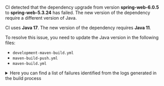 CI detected that the dependency upgrade from version **spring-web-6.0.5** to **spring-web-5.3.24** has failed. 
The new version of the dependency require a different version of Java. 

CI uses **Java 17**. The new version of the dependency requires **Java 11**. 

To resolve this issue, you need to update the Java version in the following files: 
- `development-maven-build.yml`
- `maven-build-push.yml`
- `maven-build.yml`

<details>
<summary>Here you can find a list of failures identified from the logs generated in the build process</summary>

*    > [ERROR] /IDS-Messaging-Services/messaging/src/main/java/ids/messaging/response/Base64EncodedFileBodyResponse.java:[95,52] cannot find symbol<br>[ERROR]   symbol:   class MediaType<br>[ERROR]   location: class ids.messaging.response.Base64EncodedFileBodyResponse<T> 

*    > [ERROR] /IDS-Messaging-Services/messaging/src/main/java/ids/messaging/endpoint/EndpointService.java:[28,47] cannot access org.springframework.web.bind.annotation.RequestMethod<br>[ERROR]   bad class file: /root/.m2/repository/org/springframework/spring-web/6.0.5/spring-web-6.0.5.jar(/org/springframework/web/bind/annotation/RequestMethod.class)<br>[ERROR]     class file has wrong version 61.0, should be 55.0<br>[ERROR]     Please remove or make sure it appears in the correct subdirectory of the classpath. 

*    > [ERROR] /IDS-Messaging-Services/messaging/src/main/java/ids/messaging/endpoint/MessageController.java:[88,6] cannot find symbol<br>[ERROR]   symbol:   class Value<br>[ERROR]   location: class ids.messaging.endpoint.MessageController 

*    > [ERROR] /IDS-Messaging-Services/messaging/src/main/java/ids/messaging/response/Base64EncodedFileBodyResponse.java:[54,38] cannot find symbol<br>  symbol:   class HttpEntity<br>  location: class ids.messaging.response.Base64EncodedFileBodyResponse<T> 

*    > [ERROR] /IDS-Messaging-Services/messaging/src/main/java/ids/messaging/endpoint/MessageController.java:[120,12] cannot find symbol<br>[ERROR]   symbol:   class ResponseEntity<br>[ERROR]   location: class ids.messaging.endpoint.MessageController 

*    > [ERROR] /IDS-Messaging-Services/messaging/src/main/java/ids/messaging/response/Base64EncodedFileBodyResponse.java:[54,38] cannot find symbol<br>[ERROR]   symbol:   class HttpEntity<br>[ERROR]   location: class ids.messaging.response.Base64EncodedFileBodyResponse<T> 

*    > [ERROR] /IDS-Messaging-Services/messaging/src/main/java/ids/messaging/endpoint/EndpointService.java:[26,32] cannot access org.springframework.http.MediaType<br>[ERROR]   bad class file: /root/.m2/repository/org/springframework/spring-web/6.0.5/spring-web-6.0.5.jar(/org/springframework/http/MediaType.class)<br>[ERROR]     class file has wrong version 61.0, should be 55.0<br>[ERROR]     Please remove or make sure it appears in the correct subdirectory of the classpath. 

*    > [ERROR] /IDS-Messaging-Services/messaging/src/main/java/ids/messaging/protocol/http/IdsHttpService.java:[96,6] cannot find symbol<br>[ERROR]   symbol:   class Value<br>[ERROR]   location: class ids.messaging.protocol.http.IdsHttpService 

*    > [ERROR] /IDS-Messaging-Services/messaging/src/main/java/ids/messaging/dispatcher/MessageDispatcher.java:[59,6] cannot find symbol<br>[ERROR]   symbol:   class Value<br>[ERROR]   location: class ids.messaging.dispatcher.MessageDispatcher 

*    > [ERROR] /IDS-Messaging-Services/messaging/src/main/java/ids/messaging/endpoint/MessageController.java:[88,6] cannot find symbol<br>  symbol:   class Value<br>  location: class ids.messaging.endpoint.MessageController 

*    > [ERROR] /IDS-Messaging-Services/messaging/src/main/java/ids/messaging/protocol/http/IdsHttpService.java:[108,6] cannot find symbol<br>[ERROR]   symbol:   class Value<br>[ERROR]   location: class ids.messaging.protocol.http.IdsHttpService 

*    > [ERROR] /IDS-Messaging-Services/messaging/src/main/java/ids/messaging/response/Base64EncodedFileBodyResponse.java:[66,81] cannot find symbol<br>[ERROR]   symbol:   class MediaType<br>[ERROR]   location: class ids.messaging.response.Base64EncodedFileBodyResponse<T> 

*    > [ERROR] /IDS-Messaging-Services/messaging/src/main/java/ids/messaging/response/Base64EncodedFileBodyResponse.java:[35,32] cannot access org.springframework.http.HttpEntity<br>  bad class file: /root/.m2/repository/org/springframework/spring-web/6.0.5/spring-web-6.0.5.jar(/org/springframework/http/HttpEntity.class)<br>    class file has wrong version 61.0, should be 55.0<br>    Please remove or make sure it appears in the correct subdirectory of the classpath. 

*    > [ERROR] /IDS-Messaging-Services/messaging/src/main/java/ids/messaging/handler/request/RequestMessageHandlerService.java:[51,6] cannot find symbol<br>  symbol:   class Autowired<br>  location: class ids.messaging.handler.request.RequestMessageHandlerService 

*    > [ERROR] /IDS-Messaging-Services/messaging/src/main/java/ids/messaging/endpoint/MessageController.java:[103,6] cannot find symbol<br>[ERROR]   symbol:   class Autowired<br>[ERROR]   location: class ids.messaging.endpoint.MessageController 

*    > [ERROR] /IDS-Messaging-Services/messaging/src/main/java/ids/messaging/endpoint/MessageController.java:[103,6] cannot find symbol<br>  symbol:   class Autowired<br>  location: class ids.messaging.endpoint.MessageController 

*    > [ERROR] /IDS-Messaging-Services/messaging/src/main/java/ids/messaging/response/Base64EncodedFileBodyResponse.java:[36,32] cannot access org.springframework.http.HttpHeaders<br>  bad class file: /root/.m2/repository/org/springframework/spring-web/6.0.5/spring-web-6.0.5.jar(/org/springframework/http/HttpHeaders.class)<br>    class file has wrong version 61.0, should be 55.0<br>    Please remove or make sure it appears in the correct subdirectory of the classpath. 

*    > [ERROR] /IDS-Messaging-Services/messaging/src/main/java/ids/messaging/protocol/MessageService.java:[75,6] cannot find symbol<br>  symbol:   class Autowired<br>  location: class ids.messaging.protocol.MessageService 

*    > [ERROR] /IDS-Messaging-Services/messaging/src/main/java/ids/messaging/handler/request/RequestMessageHandlerService.java:[51,6] cannot find symbol<br>[ERROR]   symbol:   class Autowired<br>[ERROR]   location: class ids.messaging.handler.request.RequestMessageHandlerService 

*    > [ERROR] /IDS-Messaging-Services/messaging/src/main/java/ids/messaging/response/Base64EncodedFileBodyResponse.java:[36,32] cannot access org.springframework.http.HttpHeaders<br>[ERROR]   bad class file: /root/.m2/repository/org/springframework/spring-web/6.0.5/spring-web-6.0.5.jar(/org/springframework/http/HttpHeaders.class)<br>[ERROR]     class file has wrong version 61.0, should be 55.0<br>[ERROR]     Please remove or make sure it appears in the correct subdirectory of the classpath. 

*    > [ERROR] /IDS-Messaging-Services/messaging/src/main/java/ids/messaging/endpoint/MessageController.java:[50,32] cannot access org.springframework.http.HttpStatus<br>  bad class file: /root/.m2/repository/org/springframework/spring-web/6.0.5/spring-web-6.0.5.jar(/org/springframework/http/HttpStatus.class)<br>    class file has wrong version 61.0, should be 55.0<br>    Please remove or make sure it appears in the correct subdirectory of the classpath. 

*    > [ERROR] /IDS-Messaging-Services/messaging/src/main/java/ids/messaging/protocol/MessageService.java:[75,6] cannot find symbol<br>[ERROR]   symbol:   class Autowired<br>[ERROR]   location: class ids.messaging.protocol.MessageService 

*    > [ERROR] /IDS-Messaging-Services/messaging/src/main/java/ids/messaging/endpoint/EndpointService.java:[26,32] cannot access org.springframework.http.MediaType<br>  bad class file: /root/.m2/repository/org/springframework/spring-web/6.0.5/spring-web-6.0.5.jar(/org/springframework/http/MediaType.class)<br>    class file has wrong version 61.0, should be 55.0<br>    Please remove or make sure it appears in the correct subdirectory of the classpath. 

*    > [ERROR] /IDS-Messaging-Services/messaging/src/main/java/ids/messaging/endpoint/MessageController.java:[120,12] cannot find symbol<br>  symbol:   class ResponseEntity<br>  location: class ids.messaging.endpoint.MessageController 

*    > [ERROR] /IDS-Messaging-Services/messaging/src/main/java/ids/messaging/response/Base64EncodedFileBodyResponse.java:[35,32] cannot access org.springframework.http.HttpEntity<br>[ERROR]   bad class file: /root/.m2/repository/org/springframework/spring-web/6.0.5/spring-web-6.0.5.jar(/org/springframework/http/HttpEntity.class)<br>[ERROR]     class file has wrong version 61.0, should be 55.0<br>[ERROR]     Please remove or make sure it appears in the correct subdirectory of the classpath. 

*    > [ERROR] /IDS-Messaging-Services/messaging/src/main/java/ids/messaging/protocol/MessageService.java:[38,52] cannot access org.springframework.beans.factory.annotation.Autowired<br>  bad class file: /root/.m2/repository/org/springframework/spring-beans/6.0.5/spring-beans-6.0.5.jar(/org/springframework/beans/factory/annotation/Autowired.class)<br>    class file has wrong version 61.0, should be 55.0<br>    Please remove or make sure it appears in the correct subdirectory of the classpath. 

*    > [ERROR] /IDS-Messaging-Services/messaging/src/main/java/ids/messaging/endpoint/MessageController.java:[82,6] cannot find symbol<br>[ERROR]   symbol:   class Value<br>[ERROR]   location: class ids.messaging.endpoint.MessageController 

*    > [ERROR] /IDS-Messaging-Services/messaging/src/main/java/ids/messaging/endpoint/MessageController.java:[52,32] cannot access org.springframework.http.ResponseEntity<br>  bad class file: /root/.m2/repository/org/springframework/spring-web/6.0.5/spring-web-6.0.5.jar(/org/springframework/http/ResponseEntity.class)<br>    class file has wrong version 61.0, should be 55.0<br>    Please remove or make sure it appears in the correct subdirectory of the classpath. 

*    > [ERROR] /IDS-Messaging-Services/messaging/src/main/java/ids/messaging/dispatcher/MessageDispatcher.java:[59,6] cannot find symbol<br>  symbol:   class Value<br>  location: class ids.messaging.dispatcher.MessageDispatcher 

*    > [ERROR] /IDS-Messaging-Services/messaging/src/main/java/ids/messaging/protocol/http/IdsHttpService.java:[102,6] cannot find symbol<br>  symbol:   class Value<br>  location: class ids.messaging.protocol.http.IdsHttpService 

*    > [ERROR] /IDS-Messaging-Services/messaging/src/main/java/ids/messaging/protocol/http/IdsHttpService.java:[102,6] cannot find symbol<br>[ERROR]   symbol:   class Value<br>[ERROR]   location: class ids.messaging.protocol.http.IdsHttpService 

*    > [ERROR] /IDS-Messaging-Services/messaging/src/main/java/ids/messaging/endpoint/MessageController.java:[94,6] cannot find symbol<br>[ERROR]   symbol:   class Value<br>[ERROR]   location: class ids.messaging.endpoint.MessageController 

*    > [ERROR] /IDS-Messaging-Services/messaging/src/main/java/ids/messaging/response/Base64EncodedFileBodyResponse.java:[66,81] cannot find symbol<br>  symbol:   class MediaType<br>  location: class ids.messaging.response.Base64EncodedFileBodyResponse<T> 

*    > [ERROR] /IDS-Messaging-Services/messaging/src/main/java/ids/messaging/response/Base64EncodedFileBodyResponse.java:[95,52] cannot find symbol<br>  symbol:   class MediaType<br>  location: class ids.messaging.response.Base64EncodedFileBodyResponse<T> 

*    > [ERROR] /IDS-Messaging-Services/messaging/src/main/java/ids/messaging/endpoint/EndpointService.java:[55,6] cannot find symbol<br>  symbol:   class Autowired<br>  location: class ids.messaging.endpoint.EndpointService 

*    > [ERROR] /IDS-Messaging-Services/messaging/src/main/java/ids/messaging/endpoint/EndpointService.java:[28,47] cannot access org.springframework.web.bind.annotation.RequestMethod<br>  bad class file: /root/.m2/repository/org/springframework/spring-web/6.0.5/spring-web-6.0.5.jar(/org/springframework/web/bind/annotation/RequestMethod.class)<br>    class file has wrong version 61.0, should be 55.0<br>    Please remove or make sure it appears in the correct subdirectory of the classpath. 

*    > [ERROR] /IDS-Messaging-Services/messaging/src/main/java/ids/messaging/protocol/http/IdsHttpService.java:[57,52] cannot access org.springframework.beans.factory.annotation.Value<br>  bad class file: /root/.m2/repository/org/springframework/spring-beans/6.0.5/spring-beans-6.0.5.jar(/org/springframework/beans/factory/annotation/Value.class)<br>    class file has wrong version 61.0, should be 55.0<br>    Please remove or make sure it appears in the correct subdirectory of the classpath. 

*    > [ERROR] /IDS-Messaging-Services/messaging/src/main/java/ids/messaging/endpoint/MessageController.java:[82,6] cannot find symbol<br>  symbol:   class Value<br>  location: class ids.messaging.endpoint.MessageController 

*    > [ERROR] /IDS-Messaging-Services/messaging/src/main/java/ids/messaging/endpoint/EndpointService.java:[55,6] cannot find symbol<br>[ERROR]   symbol:   class Autowired<br>[ERROR]   location: class ids.messaging.endpoint.EndpointService 

*    > [ERROR] /IDS-Messaging-Services/messaging/src/main/java/ids/messaging/protocol/http/IdsHttpService.java:[96,6] cannot find symbol<br>  symbol:   class Value<br>  location: class ids.messaging.protocol.http.IdsHttpService 

*    > [ERROR] /IDS-Messaging-Services/messaging/src/main/java/ids/messaging/response/Base64EncodedFileBodyResponse.java:[54,19] cannot find symbol<br>[ERROR]   symbol:   class HttpEntity<br>[ERROR]   location: class ids.messaging.response.Base64EncodedFileBodyResponse<T> 

*    > [ERROR] /IDS-Messaging-Services/messaging/src/main/java/ids/messaging/response/Base64EncodedFileBodyResponse.java:[54,19] cannot find symbol<br>  symbol:   class HttpEntity<br>  location: class ids.messaging.response.Base64EncodedFileBodyResponse<T> 

*    > [ERROR] /IDS-Messaging-Services/messaging/src/main/java/ids/messaging/endpoint/MessageController.java:[94,6] cannot find symbol<br>  symbol:   class Value<br>  location: class ids.messaging.endpoint.MessageController 

*    > [ERROR] /IDS-Messaging-Services/messaging/src/main/java/ids/messaging/protocol/MessageService.java:[38,52] cannot access org.springframework.beans.factory.annotation.Autowired<br>[ERROR]   bad class file: /root/.m2/repository/org/springframework/spring-beans/6.0.5/spring-beans-6.0.5.jar(/org/springframework/beans/factory/annotation/Autowired.class)<br>[ERROR]     class file has wrong version 61.0, should be 55.0<br>[ERROR]     Please remove or make sure it appears in the correct subdirectory of the classpath. 

*    > [ERROR] /IDS-Messaging-Services/messaging/src/main/java/ids/messaging/protocol/http/IdsHttpService.java:[57,52] cannot access org.springframework.beans.factory.annotation.Value<br>[ERROR]   bad class file: /root/.m2/repository/org/springframework/spring-beans/6.0.5/spring-beans-6.0.5.jar(/org/springframework/beans/factory/annotation/Value.class)<br>[ERROR]     class file has wrong version 61.0, should be 55.0<br>[ERROR]     Please remove or make sure it appears in the correct subdirectory of the classpath. 

*    > [ERROR] /IDS-Messaging-Services/messaging/src/main/java/ids/messaging/protocol/http/IdsHttpService.java:[108,6] cannot find symbol<br>  symbol:   class Value<br>  location: class ids.messaging.protocol.http.IdsHttpService 

*    > [ERROR] /IDS-Messaging-Services/messaging/src/main/java/ids/messaging/endpoint/MessageController.java:[52,32] cannot access org.springframework.http.ResponseEntity<br>[ERROR]   bad class file: /root/.m2/repository/org/springframework/spring-web/6.0.5/spring-web-6.0.5.jar(/org/springframework/http/ResponseEntity.class)<br>[ERROR]     class file has wrong version 61.0, should be 55.0<br>[ERROR]     Please remove or make sure it appears in the correct subdirectory of the classpath. 

*    > [ERROR] /IDS-Messaging-Services/messaging/src/main/java/ids/messaging/endpoint/MessageController.java:[50,32] cannot access org.springframework.http.HttpStatus<br>[ERROR]   bad class file: /root/.m2/repository/org/springframework/spring-web/6.0.5/spring-web-6.0.5.jar(/org/springframework/http/HttpStatus.class)<br>[ERROR]     class file has wrong version 61.0, should be 55.0<br>[ERROR]     Please remove or make sure it appears in the correct subdirectory of the classpath. 

</details>
